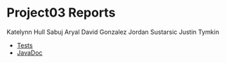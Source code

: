# Project03 Reports

Katelynn Hull
Sabuj Aryal
David Gonzalez
Jordan Sustarsic
Justin Tymkin

* [Tests](./build/reports/tests/test/)
* [JavaDoc](./docs/javadoc/index.html)